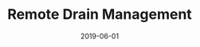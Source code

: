 ---
title: 'Remote Drain Management'
date: 2019-06-01
area: complete
subdomain: Home Health
status: Complete
authors:
  - 
    authorimage: /images/uploads/kat.jpg
    authorname: Kathleen Lee, MD
    authorrole: Clinical Lead
  - 
    authorimage: /images/uploads/lhahn.jpg
    authorname: Lauren Hahn, BS
    authorrole: Implementation Lead
summary: >
  Text conversations to monitor drain outputs of patients who’ve received breast reconstructive surgery. These tailored conversations comply with 20 cc and 30 cc drain management. Texts ask patients their daily output to determine if they are at criteria and need a drained pulled from a home health nurse until they have no drains left.
results: 
  - result: Post-op visits reduced from 5 to 1
  - result: Per patient time savings of 15 hours
  - result: Significant contribution margin
  - result: New Home Health revenue
features:
  - feature: 'SMS Conversations'  
  - feature: 'EHR integration'
condition: Surgery
intervention: SMS Conversations 
outcome: Reduced re-admissions and increased patient satisfaction
dedicatedpage: false
label: Standard of Care 
image: /images/uploads/hsm.01.jpg
solution_area: Surgery Solutions
---